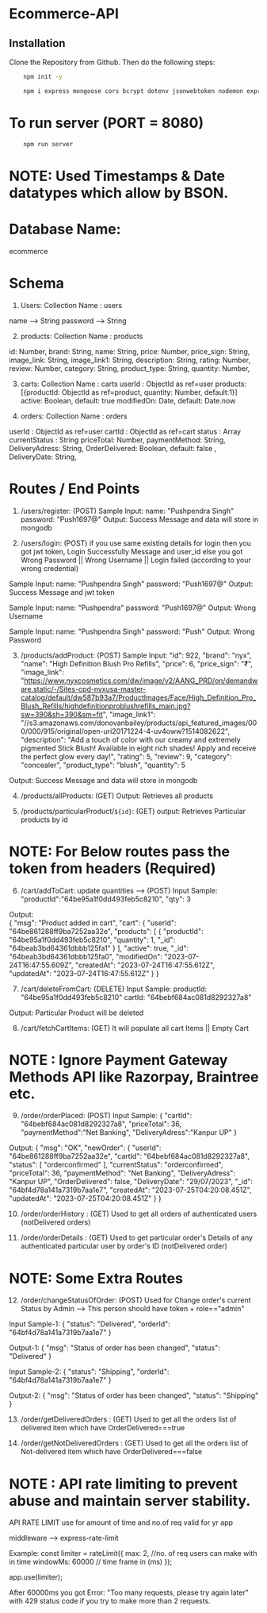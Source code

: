 # Ecommerce-API

## Installation

Clone the Repository from Github. Then do the following steps:

```bash
    npm init -y

    npm i express mongoose cors bcrypt dotenv jsonwebtoken nodemon express-rate-limit
```
# To run server (PORT = 8080)
```bash
    npm run server
```

# NOTE: Used Timestamps & Date datatypes which allow by BSON.

# Database Name:
ecommerce
# Schema

1) Users: 
Collection Name : users

name --> String
password --> String

2) products:
  Collection Name : products

  id: Number,
  brand: String,
  name: String,
  price: Number,
  price_sign: String,
  image_link: String,
  image_link1: String,
  description: String,
  rating: Number,
  review: Number,
  category: String,
  product_type: String,
  quantity: Number,

3) carts:
Collection Name : carts
  userId : ObjectId as ref=user
  products: [{productId: ObjectId as ref=product, quantity: Number, default:1}]
  active: Boolean, default: true
  modifiedOn: Date, default: Date.now

4) orders:
Collection Name : orders

  userId : ObjectId as ref=user
  cartId : ObjectId as ref=cart
  status : Array
  currentStatus : String
  priceTotal: Number,
  paymentMethod: String,
  DeliveryAdress: String,
  OrderDelivered: Boolean, default: false ,
  DeliveryDate: String,


# Routes / End Points
1) /users/register: (POST)
Sample Input: 
 name: "Pushpendra Singh"
 password: "Push1697@"
Output: Success Message and data will store in mongodb

2) /users/login: (POST)
if you use same existing details for login then you got jwt token, Login Successfully Message and user_id
else you got Wrong Password || Wrong Username || Login failed (according to your wrong credential)

Sample Input: 
 name: "Pushpendra Singh"
 password: "Push1697@"
Output: Success Message and jwt token

Sample Input: 
 name: "Pushpendra"
 password: "Push1697@"
Output: Wrong Username

Sample Input: 
 name: "Pushpendra Singh"
 password: "Push"
Output: Wrong Password

3) /products/addProduct: (POST)
Sample Input:
  "id": 922,
  "brand": "nyx",
  "name": "High Definition Blush Pro Refills",
  "price": 6,
  "price_sign": "₹",
  "image_link": "https://www.nyxcosmetics.com/dw/image/v2/AANG_PRD/on/demandware.static/-/Sites-cpd-nyxusa-master-catalog/default/dw587b93a7/ProductImages/Face/High_Definition_Pro_Blush_Refills/highdefinitionproblushrefills_main.jpg?sw=390&sh=390&sm=fit",
  "image_link1": "//s3.amazonaws.com/donovanbailey/products/api_featured_images/000/000/915/original/open-uri20171224-4-uv4oww?1514082622",
  "description": "Add a touch of color with our creamy and extremely pigmented Stick Blush! Available in eight rich shades! Apply and receive the perfect glow every day!",
  "rating": 5,
  "review": 9,
  "category": "concealer",
  "product_type": "blush",
  "quantity": 5

Output: Success Message and data will store in mongodb

4) /products/allProducts: (GET)
Output: Retrieves all products

5) /products/particularProduct/`${id}`: (GET)
output: Retrieves Particular products by id

# NOTE:  For Below routes pass the token from headers (Required)
6) /cart/addToCart: update quantities --> (POST)
Input Sample: 
  "productId":"64be95a1f0dd493feb5c8210",
  "qty": 3

Output:  
{
  "msg": "Product added in cart",
  "cart": {
    "userId": "64be861288ff9ba7252aa32e",
    "products": [
      {
        "productId": "64be95a1f0dd493feb5c8210",
        "quantity": 1,
        "_id": "64beab3bd64361dbbb125fa1"
      }
    ],
    "active": true,
    "_id": "64beab3bd64361dbbb125fa0",
    "modifiedOn": "2023-07-24T16:47:55.609Z",
    "createdAt": "2023-07-24T16:47:55.612Z",
    "updatedAt": "2023-07-24T16:47:55.612Z"
  }
}

7) /cart/deleteFromCart: (DELETE)
Input Sample: 
  productId: "64be95a1f0dd493feb5c8210"
  cartId: "64bebf684ac081d8292327a8"

Output: Particular Product will be deleted

8) /cart/fetchCartItems: (GET)
It will populate all cart Items || Empty Cart

# NOTE : Ignore Payment Gateway Methods API like Razorpay, Braintree etc.
9) /order/orderPlaced: (POST)
Input Sample: 
{
  "cartId": "64bebf684ac081d8292327a8",
  "priceTotal": 36, 
  "paymentMethod":"Net Banking",
  "DeliveryAdress":"Kanpur UP"
}

Output: 
{
  "msg": "OK",
  "newOrder": {
    "userId": "64be861288ff9ba7252aa32e",
    "cartId": "64bebf684ac081d8292327a8",
    "status": [
      "orderconfirmed"
    ],
    "currentStatus": "orderconfirmed",
    "priceTotal": 36,
    "paymentMethod": "Net Banking",
    "DeliveryAdress": "Kanpur UP",
    "OrderDelivered": false,
    "DeliveryDate": "29/07/2023",
    "_id": "64bf4d78a141a7319b7aa1e7",
    "createdAt": "2023-07-25T04:20:08.451Z",
    "updatedAt": "2023-07-25T04:20:08.451Z"
  }
}

10) /order/orderHistory : (GET)
Used to get all orders of authenticated users (notDelivered orders)

11) /order/orderDetails : (GET)
Used to get particular order's Details of any authenticated particular user by order's ID (notDelivered order)

# NOTE: Some Extra Routes

12) /order/changeStatusOfOrder: (POST)
Used for Change order's current Status by Admin --> This person should have token + role=="admin"

Input Sample-1: 
{
  "status": "Delivered",
  "orderId": "64bf4d78a141a7319b7aa1e7"
}

Output-1: 
{
  "msg": "Status of order has been changed",
  "status": "Delivered"
}

Input Sample-2: 
{
  "status": "Shipping",
  "orderId": "64bf4d78a141a7319b7aa1e7"
}

Output-2: 
{
  "msg": "Status of order has been changed",
  "status": "Shipping"
}

13) /order/getDeliveredOrders : (GET)
Used to get all the orders  list  of delivered item which have OrderDelivered===true


14) /order/getNotDeliveredOrders : (GET)
Used to get all the orders  list  of Not-delivered item which have OrderDelivered===false

# NOTE :  API rate limiting to prevent abuse and maintain server stability.
API RATE LIMIT use for amount of time and no.of req valid for yr app

middleware --> express-rate-limit

Example: 
const limiter = rateLimit({
    max: 2, //no. of req users can make with in time
    windowMs: 60000  // time frame in (ms)
});

app.use(limiter);

After 60000ms you got Error: "Too many requests, please try again later" with 429 status code if you try to make more than 2 requests.